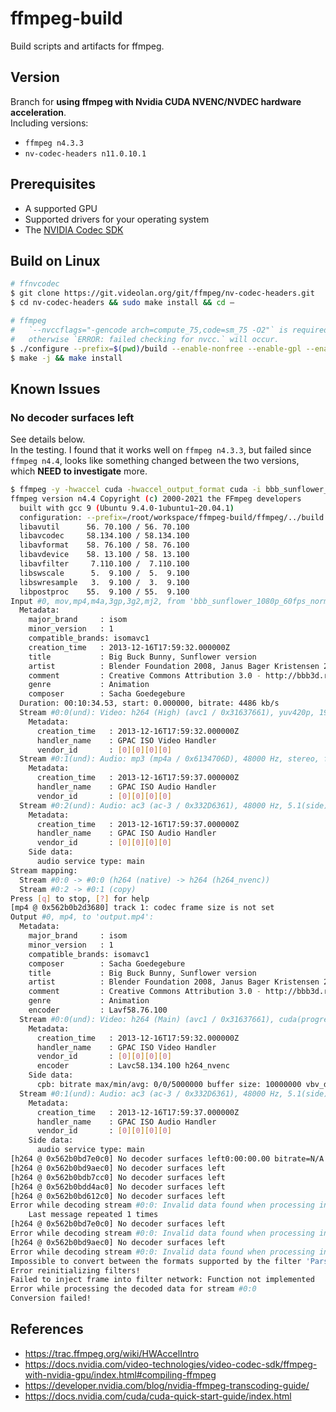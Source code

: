 # ffmpeg-build
Build scripts and artifacts for ffmpeg. 

## Version
Branch for **using ffmpeg with Nvidia CUDA NVENC/NVDEC hardware acceleration**.     
Including versions:     
- `ffmpeg n4.3.3`    
- `nv-codec-headers n11.0.10.1`    

## Prerequisites    
- A ​supported GPU    
- Supported drivers for your operating system
- The [NVIDIA Codec SDK](https://docs.nvidia.com/cuda/cuda-quick-start-guide/index.html) 

## Build on Linux   

```bash
# ffnvcodec
$ git clone https://git.videolan.org/git/ffmpeg/nv-codec-headers.git
$ cd nv-codec-headers && sudo make install && cd –

# ffmpeg
#   `--nvccflags="-gencode arch=compute_75,code=sm_75 -O2"` is required for ffmpeg version before n5.0, 
#   otherwise `ERROR: failed checking for nvcc.` will occur.
$ ./configure --prefix=$(pwd)/build --enable-nonfree --enable-gpl --enable-static --disable-shared --enable-cuda-nvcc --enable-nvenc --enable-nvdec --enable-libnpp --extra-cflags=-I/usr/local/cuda/include --extra-ldflags=-L/usr/local/cuda/lib64 --nvccflags="-gencode arch=compute_75,code=sm_75 -O2"
$ make -j && make install
```

## Known Issues
### No decoder surfaces left
See details below.     
In the testing. I found that it works well on `ffmpeg n4.3.3`, but failed since `ffmpeg n4.4`, looks like something changed between the two versions, which **NEED to investigate** more.     
```bash
$ ffmpeg -y -hwaccel cuda -hwaccel_output_format cuda -i bbb_sunflower_1080p_60fps_normal.mp4 -c:a copy -c:v h264_nvenc -b:v 5M output.mp4
ffmpeg version n4.4 Copyright (c) 2000-2021 the FFmpeg developers
  built with gcc 9 (Ubuntu 9.4.0-1ubuntu1~20.04.1)
  configuration: --prefix=/root/workspace/ffmpeg-build/ffmpeg/../build --enable-nonfree --enable-gpl --enable-static --disable-shared --enable-cuda-nvcc --enable-nvenc --enable-nvdec --enable-libnpp --extra-cflags=-I/usr/local/cuda/include --extra-ldflags=-L/usr/local/cuda/lib64 --nvccflags='-gencode arch=compute_75,code=sm_75 -O2'
  libavutil      56. 70.100 / 56. 70.100
  libavcodec     58.134.100 / 58.134.100
  libavformat    58. 76.100 / 58. 76.100
  libavdevice    58. 13.100 / 58. 13.100
  libavfilter     7.110.100 /  7.110.100
  libswscale      5.  9.100 /  5.  9.100
  libswresample   3.  9.100 /  3.  9.100
  libpostproc    55.  9.100 / 55.  9.100
Input #0, mov,mp4,m4a,3gp,3g2,mj2, from 'bbb_sunflower_1080p_60fps_normal.mp4':
  Metadata:
    major_brand     : isom
    minor_version   : 1
    compatible_brands: isomavc1
    creation_time   : 2013-12-16T17:59:32.000000Z
    title           : Big Buck Bunny, Sunflower version
    artist          : Blender Foundation 2008, Janus Bager Kristensen 2013
    comment         : Creative Commons Attribution 3.0 - http://bbb3d.renderfarming.net
    genre           : Animation
    composer        : Sacha Goedegebure
  Duration: 00:10:34.53, start: 0.000000, bitrate: 4486 kb/s
  Stream #0:0(und): Video: h264 (High) (avc1 / 0x31637661), yuv420p, 1920x1080 [SAR 1:1 DAR 16:9], 4001 kb/s, 60 fps, 60 tbr, 60k tbn, 120 tbc (default)
    Metadata:
      creation_time   : 2013-12-16T17:59:32.000000Z
      handler_name    : GPAC ISO Video Handler
      vendor_id       : [0][0][0][0]
  Stream #0:1(und): Audio: mp3 (mp4a / 0x6134706D), 48000 Hz, stereo, fltp, 160 kb/s (default)
    Metadata:
      creation_time   : 2013-12-16T17:59:37.000000Z
      handler_name    : GPAC ISO Audio Handler
      vendor_id       : [0][0][0][0]
  Stream #0:2(und): Audio: ac3 (ac-3 / 0x332D6361), 48000 Hz, 5.1(side), fltp, 320 kb/s (default)
    Metadata:
      creation_time   : 2013-12-16T17:59:37.000000Z
      handler_name    : GPAC ISO Audio Handler
      vendor_id       : [0][0][0][0]
    Side data:
      audio service type: main
Stream mapping:
  Stream #0:0 -> #0:0 (h264 (native) -> h264 (h264_nvenc))
  Stream #0:2 -> #0:1 (copy)
Press [q] to stop, [?] for help
[mp4 @ 0x562b0b2d3680] track 1: codec frame size is not set
Output #0, mp4, to 'output.mp4':
  Metadata:
    major_brand     : isom
    minor_version   : 1
    compatible_brands: isomavc1
    composer        : Sacha Goedegebure
    title           : Big Buck Bunny, Sunflower version
    artist          : Blender Foundation 2008, Janus Bager Kristensen 2013
    comment         : Creative Commons Attribution 3.0 - http://bbb3d.renderfarming.net
    genre           : Animation
    encoder         : Lavf58.76.100
  Stream #0:0(und): Video: h264 (Main) (avc1 / 0x31637661), cuda(progressive), 1920x1080 [SAR 1:1 DAR 16:9], q=2-31, 5000 kb/s, 60 fps, 15360 tbn (default)
    Metadata:
      creation_time   : 2013-12-16T17:59:32.000000Z
      handler_name    : GPAC ISO Video Handler
      vendor_id       : [0][0][0][0]
      encoder         : Lavc58.134.100 h264_nvenc
    Side data:
      cpb: bitrate max/min/avg: 0/0/5000000 buffer size: 10000000 vbv_delay: N/A
  Stream #0:1(und): Audio: ac3 (ac-3 / 0x332D6361), 48000 Hz, 5.1(side), fltp, 320 kb/s (default)
    Metadata:
      creation_time   : 2013-12-16T17:59:37.000000Z
      handler_name    : GPAC ISO Audio Handler
      vendor_id       : [0][0][0][0]
    Side data:
      audio service type: main
[h264 @ 0x562b0bd7e0c0] No decoder surfaces left0:00:00.00 bitrate=N/A dup=2 drop=0 speed=   0x
[h264 @ 0x562b0bd9aec0] No decoder surfaces left
[h264 @ 0x562b0bdb7cc0] No decoder surfaces left
[h264 @ 0x562b0bdd4ac0] No decoder surfaces left
[h264 @ 0x562b0bd612c0] No decoder surfaces left
Error while decoding stream #0:0: Invalid data found when processing input
    Last message repeated 1 times
[h264 @ 0x562b0bd7e0c0] No decoder surfaces left
Error while decoding stream #0:0: Invalid data found when processing input
[h264 @ 0x562b0bd9aec0] No decoder surfaces left
Error while decoding stream #0:0: Invalid data found when processing input
Impossible to convert between the formats supported by the filter 'Parsed_null_0' and the filter 'auto_scaler_0'
Error reinitializing filters!
Failed to inject frame into filter network: Function not implemented
Error while processing the decoded data for stream #0:0
Conversion failed!
```


## References
- https://trac.ffmpeg.org/wiki/HWAccelIntro
- https://docs.nvidia.com/video-technologies/video-codec-sdk/ffmpeg-with-nvidia-gpu/index.html#compiling-ffmpeg
- https://developer.nvidia.com/blog/nvidia-ffmpeg-transcoding-guide/
- https://docs.nvidia.com/cuda/cuda-quick-start-guide/index.html

